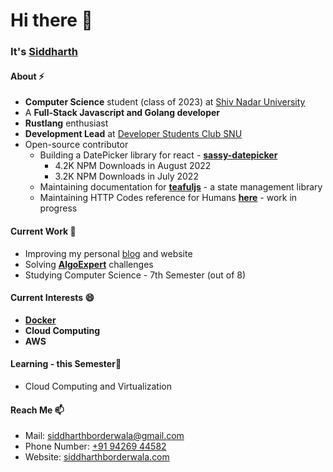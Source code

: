 # Hi there 👋

### It's [Siddharth](https://siddharthborderwala.com)

#### About ⚡
- **Computer Science** student (class of 2023) at [Shiv Nadar University](https://snu.edu.in)
- A **Full-Stack Javascript and Golang developer**
- **Rustlang** enthusiast
- **Development Lead** at [Developer Students Club SNU](https://gdsc.community.dev/shiv-nadar-university-greater-noida)
- Open-source contributor
  - Building a DatePicker library for react - **[sassy-datepicker](https://github.com/sassy-labs/datepicker)**
    - 4.2K NPM Downloads in August 2022
    - 3.2K NPM Downloads in July 2022
  - Maintaining documentation for **[teafuljs](https://teaful-docs.vercel.app)** - a state management library
  - Maintaining HTTP Codes reference for Humans **[here](https://httpcode.vercel.app)** - work in progress

#### Current Work 🔭
- Improving my personal [blog](https://siddharthborderwala.com/blog) and website
- Solving **[AlgoExpert](https://algoexpert.io)** challenges
- Studying Computer Science - 7th Semester (out of 8)

#### Current Interests 😄
- **[Docker](https://docker.com)**
- **Cloud Computing**
- **AWS**

#### Learning - this Semester📓
- Cloud Computing and Virtualization

#### Reach Me 📫
- Mail: [siddharthborderwala@gmail.com](mailto:siddharthborderwala@gmail.com)
- Phone Number: [+91 94269 44582](tel:+919426944582)
- Website: [siddharthborderwala.com](https://siddharthborderwala.com)
